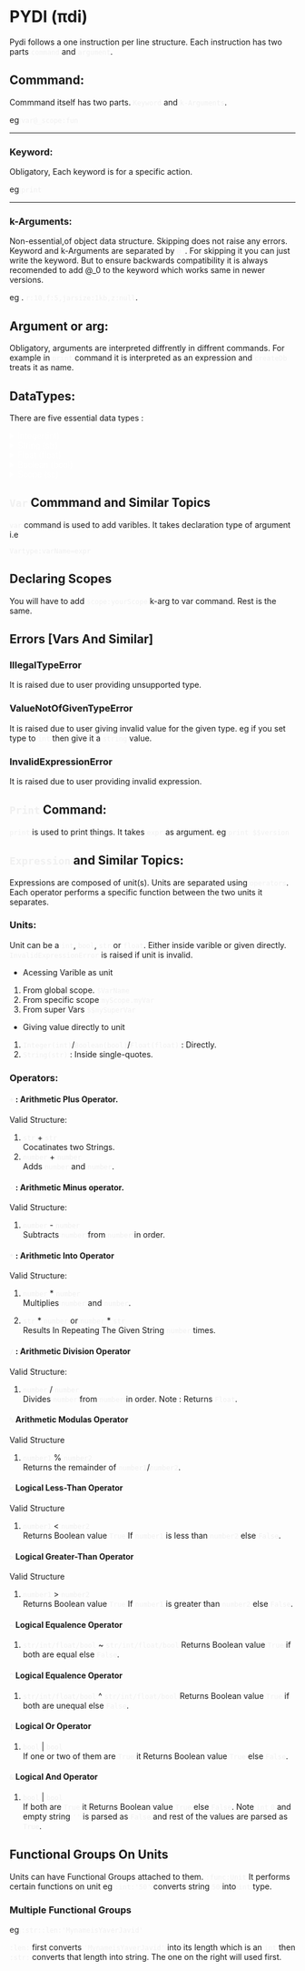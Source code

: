 # PYDI (πdi)
<style>
.x-markdown h1{text-align:center;}
.x-markdown{color:pink!important}
code {color:#f0f0f0!important}
code:hover{color:red!important;font-size:initial!important}
summary{color:white!important}
.x-markdown h2 code{font-size:initial};
</style>

Pydi follows a one instruction per line structure. Each instruction has 
two parts `command` and `argument`.

## Commmand:
Commmand itself has two parts. `Keyword` and `k-Arguments`.

eg `var@_scope:fun`
<hr>

### Keyword: 
Obligatory, Each keyword is for a specific action. 

eg `print`
<hr>

###  k-Arguments:
Non-essential,of object data structure. Skipping does not raise any errors.
Keyword and k-Arguments are separated by `@_`. For skipping it you can 
just write the keyword. But to ensure backwards compatibility it is always
recomended to add @_0 to the keyword which works same in newer versions.

eg . `r:10,f:5,jarsize:1kb,z:null`.

## Argument or arg:

Obligatory, arguments are interpreted diffrently in diffrent commands. For 
example in `print` command it is interpreted as an expression and `createDb`
treats it as name.

## DataTypes:

There are five essential data types :
<details><summary>Integer(int)</summary>Representing Integers, Written like normal using indo-arabic numerals.  eg <code>12</code>. A number may not start with <code>0</code>. Convention of naming is Camelcase <code>thisNumber</code>.</details>
<details><summary>String (str)</summary>Representing Sequence of characters, written between single-quotes follows string rules. eg <code>'astring'</code>. Convention of naming is Camelcase <code>thisString</code>.</details>
<details><summary>Float (float)</summary>Representing Decimals, Written like normal decimals eg <code>10.35</code>Convention of naming : should start with <code>.</code> eg <code>_myDecimal</code></details>
<details><summary>Boolean (bool)</summary>Representing True or False, Written as <code>True</code> or <code>False</code>. The naming Convention is to add <code>is</code> or <code>are</code> before the name. eg <code>isRunning</code>.</details>
<details><summary>Scope (sc)</summary>Scopes follow object data structure. Scopes can have Integers, Floating Point Numbers, Booleans and Strings in it.naming Convention is to write them in capilised form. eg <code>MY_OBJECT</code>.</details>

## `Var` Commmand and Similar Topics
`var` command is used to add varibles. It takes declaration type of argument i.e 

`Vartype:varName=expr`

## Declaring Scopes
You will have to add `scope:yourScope` k-arg to var command. Rest is the same.

## Errors [Vars And Similar]

###  IllegalTypeError  
It is raised due to user providing unsupported type.
###  ValueNotOfGivenTypeError  

It is raised due to user giving invalid value for the given type. eg if you
set type to `int` then give it a `string` value.
### InvalidExpressionError  

It is raised due to user providing invalid expression. 

## `Print` Command:
`print` is used to print things. It takes `expr` as argument. eg `print $$version`

## `Expression` and Similar Topics:

Expressions are composed of unit(s). Units are separated using `operators`.
Each operator performs a specific function between the two units it separates.

### Units:
Unit can be a `int`, `bool`, `str` or `float`. Either inside varible or given directly.
`InvalidExpressionError` is raised if unit is invalid.
- Acessing Varible as unit
1. From global scope. `$VarName`
2. From specific scope `myScope.myVar`
3. From super Vars `$$mySuperVar`
- Giving value directly to unit
1. `Integer(int)`/`Boolean(bool)`/`Float(float)` : Directly.
2. `String(str)` : Inside single-quotes.

### Operators:

#### `+` : Arithmetic Plus Operator. 

Valid Structure:

1. `str` + `str`  
 Cocatinates two Strings.
2. `number` + `number`  
 Adds `number` and `number`.

#### `-` : Arithmetic Minus operator.

Valid Structure:

1. `number` - `number`  
  Subtracts `number` from `number` in order.


#### `*` : Arithmetic Into Operator

Valid Structure:

1. `number` * `number`  
  Multiplies `number` and `number`.

2. `str` * `number`  or  `number` * `str`  
  Results In Repeating The Given String `number` times.

#### `/` : Arithmetic Division Operator

Valid Structure:

1. `number` / `number`  
Divides `number` from `number` in order.
Note : Returns `Float`.

#### `%` Arithmetic Modulas Operator

Valid Structure

1. `number1` % `number2`  
  Returns the remainder of `number1`/`number2`.

#### `<` Logical Less-Than Operator

Valid Structure

1. `number1` < `number2`  
  Returns Boolean value `True` If `number1` is less than `number2` else 
  `False`.

#### `>` Logical Greater-Than Operator

Valid Structure

1. `number1` > `number2`  
  Returns Boolean value `True` If `number1` is greater than `number2` else 
  `False`.

#### `~` Logical Equalence Operator

1. `str/int/float/bool` ~ `str/int/float/bool`
  Returns Boolean value `True` if both are equal else `False`.

#### `^` Logical Equalence Operator


1. `str/int/float/bool` ^ `str/int/float/bool` 
   Returns Boolean value `True` if both are unequal else `False`.

#### `|` Logical Or Operator

1. `bool` | `bool`  
   If one or two of them are `True` it Returns Boolean value `True` else 
  `False`.

#### `&` Logical And Operator

1. `bool` | `bool`   
  If both are `True` it Returns Boolean value `True` else `False`.
  Note `int` `0` and empty string `''` is parsed as `False` and rest of 
  the values are parsed as `True`.

## Functional Groups On Units

Units can have Functional Groups attached to them.
`:func:Unit`
It performs certain functions on unit eg `:int:'50'` converts string `50`
into `int` type.
### Multiple Functional Groups
 
 eg `:str::len:'MynameisYaverJavid'`
 
 `:len:` first converts `'MynameisYaverJavid'` into its length which is an 
 `int` then `:str:` converts that length into string. The one on the right 
 will used first.